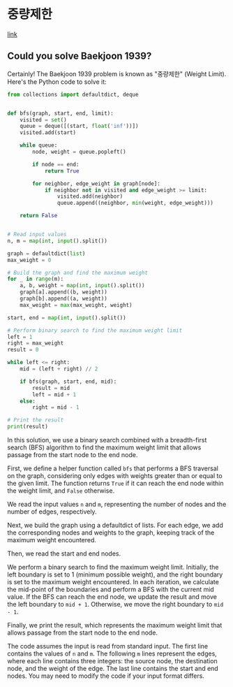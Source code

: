 # 중량제한

[link](https://www.acmicpc.net/problem/1939)

## Could you solve Baekjoon 1939?

Certainly! The Baekjoon 1939 problem is known as "중량제한" (Weight Limit). Here's the Python code to solve it:

```python
from collections import defaultdict, deque


def bfs(graph, start, end, limit):
    visited = set()
    queue = deque([(start, float('inf'))])
    visited.add(start)

    while queue:
        node, weight = queue.popleft()

        if node == end:
            return True

        for neighbor, edge_weight in graph[node]:
            if neighbor not in visited and edge_weight >= limit:
                visited.add(neighbor)
                queue.append((neighbor, min(weight, edge_weight)))

    return False


# Read input values
n, m = map(int, input().split())

graph = defaultdict(list)
max_weight = 0

# Build the graph and find the maximum weight
for _ in range(m):
    a, b, weight = map(int, input().split())
    graph[a].append((b, weight))
    graph[b].append((a, weight))
    max_weight = max(max_weight, weight)

start, end = map(int, input().split())

# Perform binary search to find the maximum weight limit
left = 1
right = max_weight
result = 0

while left <= right:
    mid = (left + right) // 2

    if bfs(graph, start, end, mid):
        result = mid
        left = mid + 1
    else:
        right = mid - 1

# Print the result
print(result)
```

In this solution, we use a binary search combined with a breadth-first search (BFS) algorithm to find the maximum weight limit that allows passage from the start node to the end node.

First, we define a helper function called `bfs` that performs a BFS traversal on the graph, considering only edges with weights greater than or equal to the given limit. The function returns `True` if it can reach the end node within the weight limit, and `False` otherwise.

We read the input values `n` and `m`, representing the number of nodes and the number of edges, respectively.

Next, we build the graph using a defaultdict of lists. For each edge, we add the corresponding nodes and weights to the graph, keeping track of the maximum weight encountered.

Then, we read the start and end nodes.

We perform a binary search to find the maximum weight limit. Initially, the left boundary is set to 1 (minimum possible weight), and the right boundary is set to the maximum weight encountered. In each iteration, we calculate the mid-point of the boundaries and perform a BFS with the current mid value. If the BFS can reach the end node, we update the result and move the left boundary to `mid + 1`. Otherwise, we move the right boundary to `mid - 1`.

Finally, we print the result, which represents the maximum weight limit that allows passage from the start node to the end node.

The code assumes the input is read from standard input. The first line contains the values of `n` and `m`. The following `m` lines represent the edges, where each line contains three integers: the source node, the destination node, and the weight of the edge. The last line contains the start and end nodes. You may need to modify the code if your input format differs.
